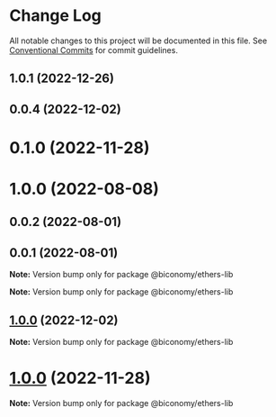 # Change Log

All notable changes to this project will be documented in this file.
See [Conventional Commits](https://conventionalcommits.org) for commit guidelines.

## 1.0.1 (2022-12-26)

## 0.0.4 (2022-12-02)

# 0.1.0 (2022-11-28)

# 1.0.0 (2022-08-08)

## 0.0.2 (2022-08-01)

## 0.0.1 (2022-08-01)

**Note:** Version bump only for package @biconomy/ethers-lib

**Note:** Version bump only for package @biconomy/ethers-lib

## [1.0.0](https://github.com/bcnmy/biconomy-client-sdk/compare/v0.1.0...v0.0.4) (2022-12-02)

**Note:** Version bump only for package @biconomy/ethers-lib

# [1.0.0](https://github.com/bcnmy/biconomy-client-sdk/compare/v1.0.0...v0.1.0) (2022-11-28)

**Note:** Version bump only for package @biconomy/ethers-lib
